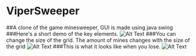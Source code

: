 # ViperSweeper
##A clone of the game minesweeper, GUI is made using java swing
###Here's a short demo of the key elements.
![Alt Text](https://media.giphy.com/media/kgTdIa2kji52YLwWJo/giphy.gif)
###You can change the size of the grid. The amount of mines changes with the size of the grid
![Alt Text](https://media.giphy.com/media/TIP6sem2U6a3HlHeBg/giphy.gif)
###This is what it looks like when you lose.
![Alt Text](https://media.giphy.com/media/kVFHLw8llkF4fF9184/giphy.gif)
